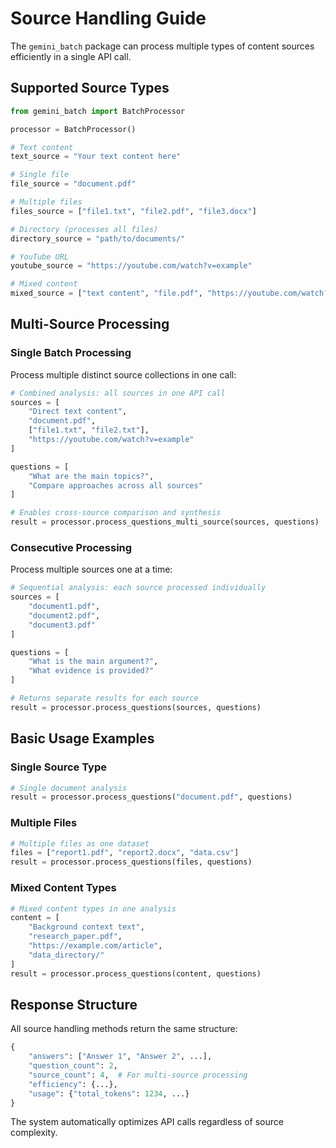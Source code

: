 # Source Handling Guide

The `gemini_batch` package can process multiple types of content sources efficiently in a single API call.

## Supported Source Types

```python
from gemini_batch import BatchProcessor

processor = BatchProcessor()

# Text content
text_source = "Your text content here"

# Single file
file_source = "document.pdf"

# Multiple files
files_source = ["file1.txt", "file2.pdf", "file3.docx"]

# Directory (processes all files)
directory_source = "path/to/documents/"

# YouTube URL
youtube_source = "https://youtube.com/watch?v=example"

# Mixed content
mixed_source = ["text content", "file.pdf", "https://youtube.com/watch?v=xyz"]
```

## Multi-Source Processing

### Single Batch Processing
Process multiple distinct source collections in one call:

```python
# Combined analysis: all sources in one API call
sources = [
    "Direct text content",
    "document.pdf", 
    ["file1.txt", "file2.txt"],
    "https://youtube.com/watch?v=example"
]

questions = [
    "What are the main topics?",
    "Compare approaches across all sources"
]

# Enables cross-source comparison and synthesis
result = processor.process_questions_multi_source(sources, questions)
```

### Consecutive Processing
Process multiple sources one at a time:

```python
# Sequential analysis: each source processed individually
sources = [
    "document1.pdf",
    "document2.pdf", 
    "document3.pdf"
]

questions = [
    "What is the main argument?",
    "What evidence is provided?"
]

# Returns separate results for each source
result = processor.process_questions(sources, questions)
```

## Basic Usage Examples

### Single Source Type
```python
# Single document analysis
result = processor.process_questions("document.pdf", questions)
```

### Multiple Files
```python
# Multiple files as one dataset
files = ["report1.pdf", "report2.docx", "data.csv"]
result = processor.process_questions(files, questions)
```

### Mixed Content Types
```python
# Mixed content types in one analysis
content = [
    "Background context text",
    "research_paper.pdf",
    "https://example.com/article",
    "data_directory/"
]
result = processor.process_questions(content, questions)
```

## Response Structure

All source handling methods return the same structure:

```python
{
    "answers": ["Answer 1", "Answer 2", ...],
    "question_count": 2,
    "source_count": 4,  # For multi-source processing
    "efficiency": {...},
    "usage": {"total_tokens": 1234, ...}
}
```

The system automatically optimizes API calls regardless of source complexity. 